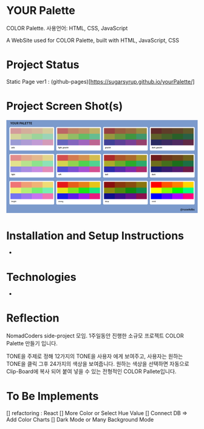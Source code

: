 # YOUR Palette

COLOR Palette. 사용언어: HTML, CSS, JavaScript

A WebSite used for COLOR Palette, built with HTML, JavaScript, CSS

# Project Status

Static Page ver1 : (github-pages)[https://sugarsyrup.github.io/yourPalette/]

# Project Screen Shot(s)

![screensh](./screenshot.PNG)

# Installation and Setup Instructions

-

# Technologies

-

# Reflection

NomadCoders side-project 모임.
1주일동안 진행한 소규모 프로젝트 COLOR Palette 만들기 입니다.

TONE을 주제로 정해 12가지의 TONE을 사용자 에게 보여주고, 사용자는 원하는 TONE을 클릭 그후 24가지의 색상을 보여줍니다. 원하는 색상을 선택하면 자동으로 Clip-Board에 복사 되어 붙여 넣을 수 있는 전형적인 COLOR Pallete입니다.

# To Be Implements

[] refactoring : React
[] More Color or Select Hue Value
[] Connect DB => Add Color Charts
[] Dark Mode or Many Background Mode
